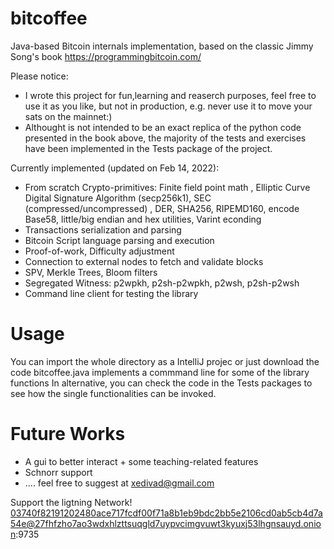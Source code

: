 # bitcoffee
 Java-based Bitcoin internals implementation, based on the classic Jimmy Song's book https://programmingbitcoin.com/
 
 Please notice:
 * I wrote this project for fun,learning and reaserch purposes, feel free to use it as you like, but not in production, e.g. never use it to move your sats on the mainnet:)
 * Althought is not intended to be an exact replica of the python code presented in the book above, the majority of the tests and exercises have been implemented in the Tests package of the project.
 
 Currently implemented (updated on Feb 14, 2022):
 
 * From scratch Crypto-primitives: Finite field point math , Elliptic Curve Digital Signature Algorithm (secp256k1), SEC (compressed/uncompressed) , DER, SHA256, RIPEMD160, encode Base58, little/big endian and hex utilities, Varint econding
 * Transactions serialization and parsing
 * Bitcoin Script language parsing and execution
 * Proof-of-work, Difficulty adjustment
 * Connection to external nodes to fetch and validate blocks
 * SPV, Merkle Trees, Bloom filters
 * Segregated Witness: p2wpkh, p2sh-p2wpkh, p2wsh, p2sh-p2wsh
 * Command line client for testing the library

# Usage
You can import the whole directory as a IntelliJ projec or just download the code 
bitcoffee.java implements a commmand line for some of the library functions
In alternative, you can check the code in the Tests packages to see how the single functionalities can be invoked.

# Future Works
* A gui to better interact + some teaching-related features
* Schnorr support
* .... feel free to suggest at xedivad@gmail.com 

Support the ligtning Network!
03740f82191202480ace717fcdf00f71a8b1eb9bdc2bb5e2106cd0ab5cb4d7a54e@27fhfzho7ao3wdxhlzttsuqgld7uypvcimgvuwt3kyuxj53lhgnsauyd.onion:9735
